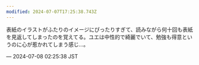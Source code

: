```yaml
---
modified: 2024-07-07T17:25:38.743Z
---
```


<p>表紙のイラストがふたりのイメージにぴったりすぎて、読みながら何十回も表紙を見返してしまったのを覚えてる。ユエは中性的で綺麗でいて、勉強も得意というのに心が惹かれてしまう感じ…。</p>

&mdash; 2024-07-08 02:25:38 JST

<!-- Original URL: https://mastodon.social/@sakuramochi0/112746374020898750-->
